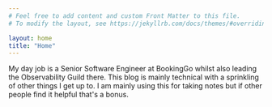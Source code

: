 ```yaml
---
# Feel free to add content and custom Front Matter to this file.
# To modify the layout, see https://jekyllrb.com/docs/themes/#overriding-theme-defaults

layout: home
title: "Home"
---
```


My day job is a Senior Software Engineer at BookingGo whilst also leading the Observability Guild there.
This blog is mainly technical with a sprinkling of other things I get up to.
I am mainly using this for taking notes but if other people find it helpful that's a bonus.